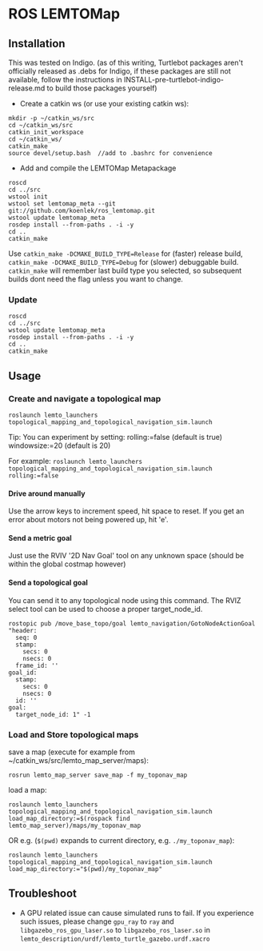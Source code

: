 ROS LEMTOMap
===================

Installation
------------
This was tested on Indigo.
(as of this writing, Turtlebot packages aren't officially released as .debs for Indigo, if these packages are still not available, follow the instructions in INSTALL-pre-turtlebot-indigo-release.md to build those packages yourself)

- Create a catkin ws (or use your existing catkin ws):
```
mkdir -p ~/catkin_ws/src
cd ~/catkin_ws/src
catkin_init_workspace
cd ~/catkin_ws/
catkin_make 
source devel/setup.bash  //add to .bashrc for convenience
```
- Add and compile the LEMTOMap Metapackage
```
roscd
cd ../src
wstool init
wstool set lemtomap_meta --git git://github.com/koenlek/ros_lemtomap.git
wstool update lemtomap_meta
rosdep install --from-paths . -i -y
cd ..
catkin_make
```

Use `catkin_make -DCMAKE_BUILD_TYPE=Release` for (faster) release build, `catkin_make -DCMAKE_BUILD_TYPE=Debug` for (slower) debuggable build. `catkin_make` will remember last build type you selected, so subsequent builds dont need the flag unless you want to change.

### Update ###
```
roscd
cd ../src
wstool update lemtomap_meta
rosdep install --from-paths . -i -y
cd ..
catkin_make
```

Usage
-----

### Create and navigate a topological map ###

`roslaunch lemto_launchers topological_mapping_and_topological_navigation_sim.launch`

Tip: You can experiment by setting:
rolling:=false (default is true)
windowsize:=20 (default is 20)

For example:
`roslaunch lemto_launchers topological_mapping_and_topological_navigation_sim.launch rolling:=false`

#### Drive around manually ####

Use the arrow keys to increment speed, hit space to reset. If you get an error about motors not being powered up, hit 'e'.

#### Send a metric goal ####

Just use the RVIV '2D Nav Goal' tool on any unknown space (should be within the global costmap however)

#### Send a topological goal ####

You can send it to any topological node using this command. The RVIZ select tool can be used to choose a proper target_node_id. 

```
rostopic pub /move_base_topo/goal lemto_navigation/GotoNodeActionGoal "header:
  seq: 0
  stamp:
    secs: 0
    nsecs: 0
  frame_id: ''
goal_id:
  stamp:
    secs: 0
    nsecs: 0
  id: ''
goal:
  target_node_id: 1" -1
```


### Load and Store topological maps ###

save a map (execute for example from ~/catkin_ws/src/lemto_map_server/maps):

`rosrun lemto_map_server save_map -f my_toponav_map`

load a map:

`roslaunch lemto_launchers topological_mapping_and_topological_navigation_sim.launch load_map_directory:=$(rospack find lemto_map_server)/maps/my_toponav_map`

OR e.g. (`$(pwd)` expands to current directory, e.g. `./my_toponav_map`):

`roslaunch lemto_launchers topological_mapping_and_topological_navigation_sim.launch load_map_directory:="$(pwd)/my_toponav_map"`

Troubleshoot
------------
- A GPU related issue can cause simulated runs to fail. If you experience such issues, please change `gpu_ray` to `ray` and `libgazebo_ros_gpu_laser.so` to `libgazebo_ros_laser.so` in `lemto_description/urdf/lemto_turtle_gazebo.urdf.xacro`

